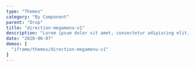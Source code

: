 ```yaml
---
type: "Themes"
category: "By Component"
parent: "Drop"
title: "direction-megamenu-v1"
description: "Lorem ipsum dolor sit amet, consectetur adipiscing elit. Nunc tempus laoreet leo sit amet iaculis."
date: "2020-06-07"
demos: [
  "iframe/themes/direction-megamenu-v1"
]
---
```

